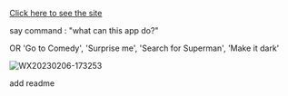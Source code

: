 [Click here to see the site](https://main--cozy-frangipane-477d85.netlify.app/)

say command : "what can this app do?"

OR 'Go to Comedy', 'Surprise me', 'Search for Superman', 'Make it dark'

![WX20230206-173253](https://user-images.githubusercontent.com/91357087/217102621-306dc176-ff53-4be8-9d1e-6d2f0e5bc5d7.png)

add readme
